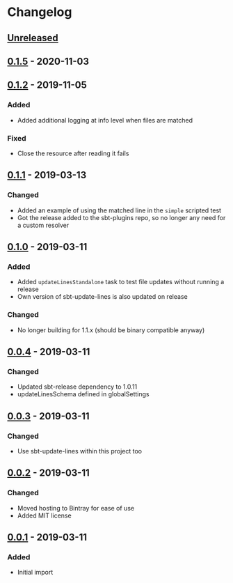 # Changelog

<!-- Follow the guidelines at: https://keepachangelog.com/ -->

## [Unreleased]

## [0.1.5] - 2020-11-03

## [0.1.2] - 2019-11-05

### Added

- Added additional logging at info level when files are matched

### Fixed

- Close the resource after reading it fails

## [0.1.1] - 2019-03-13

### Changed

- Added an example of using the matched line in the `simple` scripted test
- Got the release added to the sbt-plugins repo, so no longer any need for a
  custom resolver

## [0.1.0] - 2019-03-11

### Added

- Added `updateLinesStandalone` task to test file updates without running a
  release
- Own version of sbt-update-lines is also updated on release

### Changed

- No longer building for 1.1.x (should be binary compatible anyway)

## [0.0.4] - 2019-03-11

### Changed

- Updated sbt-release dependency to 1.0.11
- updateLinesSchema defined in globalSettings

## [0.0.3] - 2019-03-11

### Changed

- Use sbt-update-lines within this project too

## [0.0.2] - 2019-03-11

### Changed

- Moved hosting to Bintray for ease of use
- Added MIT license

## [0.0.1] - 2019-03-11

### Added

- Initial import


[Unreleased]: https://github.com/vital-software/sbt-update-lines/compare/v0.1.5...HEAD
[0.1.5]: https://github.com/vital-software/sbt-update-lines/compare/v0.1.2...v0.1.5
[0.1.2]: https://github.com/vital-software/sbt-update-lines/compare/v0.1.1...v0.1.2
[0.1.1]: https://github.com/vital-software/sbt-update-lines/compare/v0.1.0...v0.1.1
[0.1.0]: https://github.com/vital-software/sbt-update-lines/compare/v0.0.4...v0.1.0
[0.0.4]: https://github.com/vital-software/sbt-update-lines/compare/v0.0.3...v0.0.4
[0.0.3]: https://github.com/vital-software/sbt-update-lines/compare/v0.0.2...v0.0.3
[0.0.2]: https://github.com/vital-software/sbt-update-lines/compare/v0.0.1...v0.0.2
[0.0.1]: https://github.com/vital-software/sbt-update-lines/releases/tag/v0.0.1
